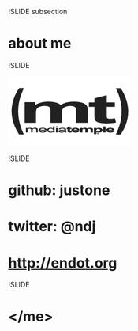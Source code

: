 !SLIDE subsection
# about me #

!SLIDE

![mediatemple.net](black-mt-bug.gif)

!SLIDE

# github: justone
# twitter: @ndj
# http://endot.org

!SLIDE

# &lt;/me&gt;
